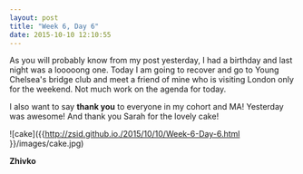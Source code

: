 ```yaml
---
layout: post
title: "Week 6, Day 6"
date: 2015-10-10 12:10:55
---
```

As you will probably know from my post yesterday, I had a birthday and last night was a looooong one. Today I am going to recover and go to Young Chelsea's bridge club and meet a friend of mine who is visiting London only for the weekend. Not much work on the agenda for today.

I also want to say __thank you__ to everyone in my cohort and MA! Yesterday was awesome! And thank you Sarah for the lovely cake!

![cake]({{http://zsid.github.io./2015/10/10/Week-6-Day-6.html }}/images/cake.jpg)


__Zhivko__
